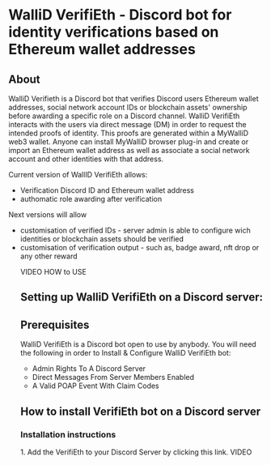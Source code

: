 <h1> WalliD VerifiEth - Discord bot for identity verifications based on Ethereum wallet addresses</h1>

<h2>About</h2>

WalliD Verifieth is a Discord bot that verifies Discord users Ethereum wallet addresses, social network account IDs or blockchain assets' ownership before awarding a specific role on a Discord channel.
WalliD VerifiEth interacts with the users via direct message (DM) in order to request the intended proofs of identity. 
This proofs are generated within a MyWalliD web3 wallet. Anyone can install MyWalliD browser plug-in and create or import an Ethereum wallet address as well as associate a social network account and other identities with that address.

Current version of WallID VerifiEth allows:

- Verification Discord ID and Ethereum wallet address
- authomatic role awarding after verification

Next versions will allow
<ul>
<li>customisation of verified IDs - server admin is able to configure wich identities or blockchain assets should be verified</li>
<li>customisation of verification output - such as, badge award, nft drop or any other reward</li>


VIDEO HOW to USE



<h2>Setting up WalliD VerifiEth on a Discord server:</h2>

<h2>Prerequisites</h2>
WalliD VerifiEth is a Discord bot open to use by anybody. You will need the following in order to Install & Configure WalliD VerifiEth bot:

- Admin Rights To A Discord Server
- Direct Messages From Server Members Enabled
- A Valid POAP Event With Claim Codes

<h2>How to install VerifiEth bot on a Discord server</h2>
<h3>Installation instructions</h3>
 1. Add the VerifiEth to your Discord Server by clicking this link.
  VIDEO
